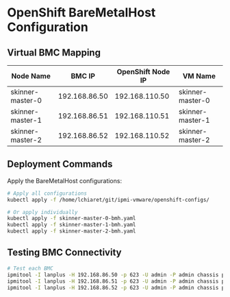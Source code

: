# OpenShift BareMetalHost Configuration

## Virtual BMC Mapping

| Node Name | BMC IP | OpenShift Node IP | VM Name |
|-----------|--------|-------------------|---------|
| skinner-master-0 | 192.168.86.50 | 192.168.110.50 | skinner-master-0 |
| skinner-master-1 | 192.168.86.51 | 192.168.110.51 | skinner-master-1 |
| skinner-master-2 | 192.168.86.52 | 192.168.110.52 | skinner-master-2 |

## Deployment Commands

Apply the BareMetalHost configurations:

```bash
# Apply all configurations
kubectl apply -f /home/lchiaret/git/ipmi-vmware/openshift-configs/

# Or apply individually
kubectl apply -f skinner-master-0-bmh.yaml
kubectl apply -f skinner-master-1-bmh.yaml
kubectl apply -f skinner-master-2-bmh.yaml
```

## Testing BMC Connectivity

```bash
# Test each BMC
ipmitool -I lanplus -H 192.168.86.50 -p 623 -U admin -P admin chassis power status
ipmitool -I lanplus -H 192.168.86.51 -p 623 -U admin -P admin chassis power status
ipmitool -I lanplus -H 192.168.86.52 -p 623 -U admin -P admin chassis power status
```
